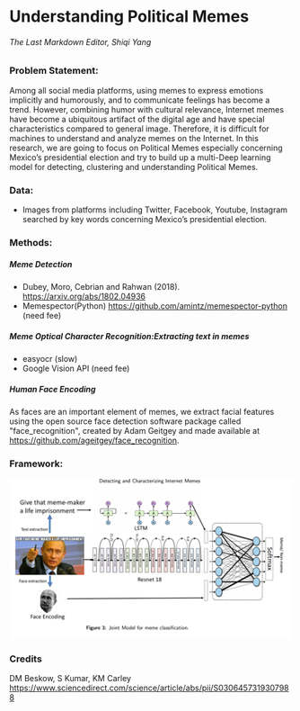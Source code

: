# Understanding Political Memes 
###### _The Last Markdown Editor, Shiqi Yang_


### Problem Statement:
Among all social media platforms, using memes to express emotions implicitly and humorously, and to communicate feelings has become a trend. However, combining humor with cultural relevance, Internet memes have become a ubiquitous artifact of the digital age and have special characteristics compared to general image. Therefore, it is difficult for machines to understand and analyze memes on the Internet. In this research, we are going to focus on Political Memes especially concerning Mexico’s presidential election and try to build up a multi-Deep learning model for detecting, clustering and understanding Political Memes. 

### Data:

- Images from platforms including Twitter, Facebook, Youtube, Instagram searched by key words concerning Mexico’s presidential election.

### Methods:
##### Meme Detection
- Dubey, Moro, Cebrian and Rahwan (2018). https://arxiv.org/abs/1802.04936
- Memespector(Python) https://github.com/amintz/memespector-python (need fee)

##### Meme Optical Character Recognition:Extracting text in memes
- easyocr (slow)
- Google Vision API (need fee)

##### Human Face Encoding
As faces are an important element of memes, we extract facial features using the open source
face detection software package called "face\_recognition", created by Adam Geitgey and made available at    https://github.com/ageitgey/face_recognition.

### Framework:
<img title="Framework" alt="Alt text" src="./framework.png">


### Credits

DM Beskow, S Kumar, KM Carley
https://www.sciencedirect.com/science/article/abs/pii/S0306457319307988
